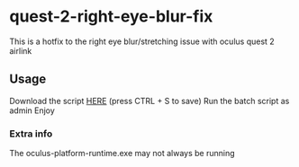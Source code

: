 # quest-2-right-eye-blur-fix
This is a hotfix to the right eye blur/stretching issue with oculus quest 2 airlink

## Usage
Download the script [HERE](https://raw.githubusercontent.com/Duchy12/quest-2-right-eye-blur-fix/main/FixBlur.bat) (press CTRL + S to save)
Run the batch script as admin
Enjoy

### Extra info
The oculus-platform-runtime.exe may not always be running